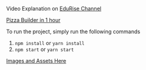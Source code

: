 Video Explanation on [EduRise Channel](http://bit.ly/edurise_js)

[Pizza Builder in 1 hour](https://bit.ly/pizzajs)

To run the project, simply run the following commands

1. `npm install` or `yarn install`
2. `npm start` or `yarn start`

[Images and Assets Here](https://github.com/dhavaljardosh/PizzaBuilder/tree/master/src/assets)
